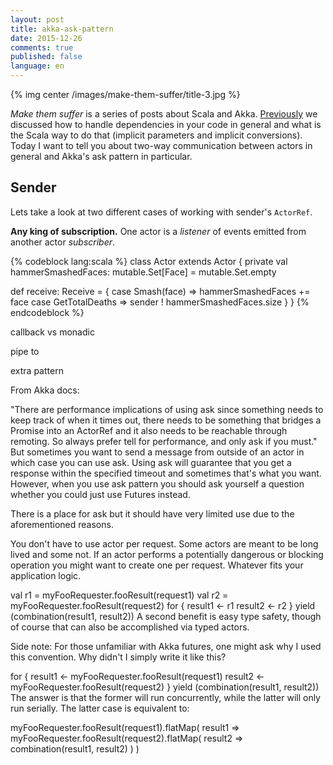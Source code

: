 ```yaml
---
layout: post
title: akka-ask-pattern
date: 2015-12-26
comments: true
published: false
language: en
---
```


{% img center /images/make-them-suffer/title-3.jpg %}

_Make them suffer_ is a series of posts about Scala and Akka. [Previously](/2015/10/14/scala-implicit-hell) we discussed how to handle dependencies in your code in general and what is the Scala way to do that (implicit parameters and implicit conversions). Today I want to tell you about two-way communication between actors in general and Akka's ask pattern in particular.

## Sender

Lets take a look at two different cases of working with sender's `ActorRef`.

__Any king of subscription.__ One actor is a _listener_ of events emitted from another actor _subscriber_. 

{% codeblock lang:scala %}
class Actor extends Actor {
  private val hammerSmashedFaces: mutable.Set[Face] = mutable.Set.empty

  def receive: Receive = {
    case Smash(face) =>
      hammerSmashedFaces += face
    case GetTotalDeaths =>
      sender ! hammerSmashedFaces.size
  }
}
{% endcodeblock %}

callback vs monadic



pipe to

extra pattern


From Akka docs:

"There are performance implications of using ask since something needs to keep track of when it times out, there needs to be something that bridges a Promise into an ActorRef and it also needs to be reachable through remoting. So always prefer tell for performance, and only ask if you must."
But sometimes you want to send a message from outside of an actor in which case you can use ask. Using ask will guarantee that you get a response within the specified timeout and sometimes that's what you want. However, when you use ask pattern you should ask yourself a question whether you could just use Futures instead.

There is a place for ask but it should have very limited use due to the aforementioned reasons.

You don't have to use actor per request. Some actors are meant to be long lived and some not. If an actor performs a potentially dangerous or blocking operation you might want to create one per request. Whatever fits your application logic.




val r1 = myFooRequester.fooResult(request1)
val r2 = myFooRequester.fooResult(request2)
for {
  result1 <- r1
  result2 <- r2
} yield (combination(result1, result2))
A second benefit is easy type safety, though of course that can also be accomplished via typed actors.

Side note: For those unfamiliar with Akka futures, one might ask why I used this convention. Why didn't I simply write it like this?

for {
  result1 <- myFooRequester.fooResult(request1)
  result2 <- myFooRequester.fooResult(request2)
} yield (combination(result1, result2))
The answer is that the former will run concurrently, while the latter will only run serially. The latter case is equivalent to:

myFooRequester.fooResult(request1).flatMap( result1 =>
  myFooRequester.fooResult(request2).flatMap( result2 =>
    combination(result1, result2)
  )
)